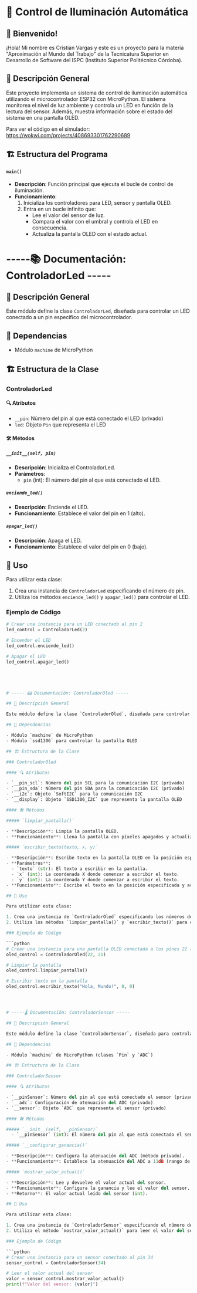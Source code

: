 # 🌟 Control de Iluminación Automática

## 👋  Bienvenido!

¡Hola! Mi nombre es Cristian Vargas y este es un proyecto para la materia "Aproximación al Mundo del Trabajo" de la Tecnicatura Superior en Desarrollo de Software del ISPC (Instituto Superior Politécnico Córdoba).

## 📌 Descripción General

Este proyecto implementa un sistema de control de iluminación automática utilizando el microcontrolador ESP32 con MicroPython. El sistema monitorea el nivel de luz ambiente y controla un LED en función de la lectura del sensor. Además, muestra información sobre el estado del sistema en una pantalla OLED.

Para ver el código en el simulador: https://wokwi.com/projects/408693301762290689


## 🏗️ Estructura del Programa

#### `main()`

- **Descripción**: Función principal que ejecuta el bucle de control de iluminación.
- **Funcionamiento**:
  1. Inicializa los controladores para LED, sensor y pantalla OLED.
  2. Entra en un bucle infinito que:
     - Lee el valor del sensor de luz.
     - Compara el valor con el umbral y controla el LED en consecuencia.
     - Actualiza la pantalla OLED con el estado actual.


# -----📚 Documentación: ControladorLed -----

## 📌 Descripción General

Este módulo define la clase `ControladorLed`, diseñada para controlar un LED conectado a un pin específico del microcontrolador.

## 🔧 Dependencias

- Módulo `machine` de MicroPython

## 🏗️ Estructura de la Clase

### ControladorLed

#### 🔍 Atributos

- `__pin`: Número del pin al que está conectado el LED (privado)
- `led`: Objeto `Pin` que representa el LED

#### 🛠️ Métodos

##### `__init__(self, pin)`

- **Descripción**: Inicializa el ControladorLed.
- **Parámetros**:
  - `pin` (int): El número del pin al que está conectado el LED.

##### `enciende_led()`

- **Descripción**: Enciende el LED.
- **Funcionamiento**: Establece el valor del pin en 1 (alto).

##### `apagar_led()`

- **Descripción**: Apaga el LED.
- **Funcionamiento**: Establece el valor del pin en 0 (bajo).

## 🚀 Uso

Para utilizar esta clase:

1. Crea una instancia de `ControladorLed` especificando el número de pin.
2. Utiliza los métodos `enciende_led()` y `apagar_led()` para controlar el LED.

### Ejemplo de Código

```python
# Crear una instancia para un LED conectado al pin 2
led_control = ControladorLed(2)

# Encender el LED
led_control.enciende_led()

# Apagar el LED
led_control.apagar_led()





# ----- 📟 Documentación: ControladorOled -----

## 📌 Descripción General

Este módulo define la clase `ControladorOled`, diseñada para controlar una pantalla OLED SSD1306 utilizando el protocolo I2C.

## 🔧 Dependencias

- Módulo `machine` de MicroPython
- Módulo `ssd1306` para controlar la pantalla OLED

## 🏗️ Estructura de la Clase

### ControladorOled

#### 🔍 Atributos

- `__pin_scl`: Número del pin SCL para la comunicación I2C (privado)
- `__pin_sda`: Número del pin SDA para la comunicación I2C (privado)
- `__i2c`: Objeto `SoftI2C` para la comunicación I2C
- `__display`: Objeto `SSD1306_I2C` que representa la pantalla OLED

#### 🛠️ Métodos

##### `limpiar_pantalla()`

- **Descripción**: Limpia la pantalla OLED.
- **Funcionamiento**: Llena la pantalla con píxeles apagados y actualiza la visualización.

##### `escribir_texto(texto, x, y)`

- **Descripción**: Escribe texto en la pantalla OLED en la posición especificada.
- **Parámetros**:
  - `texto` (str): El texto a escribir en la pantalla.
  - `x` (int): La coordenada X donde comenzar a escribir el texto.
  - `y` (int): La coordenada Y donde comenzar a escribir el texto.
- **Funcionamiento**: Escribe el texto en la posición especificada y actualiza la visualización.

## 🚀 Uso

Para utilizar esta clase:

1. Crea una instancia de `ControladorOled` especificando los números de pin para SCL y SDA.
2. Utiliza los métodos `limpiar_pantalla()` y `escribir_texto()` para controlar la pantalla OLED.

### Ejemplo de Código

```python
# Crear una instancia para una pantalla OLED conectada a los pines 22 (SCL) y 21 (SDA)
oled_control = ControladorOled(22, 21)

# Limpiar la pantalla
oled_control.limpiar_pantalla()

# Escribir texto en la pantalla
oled_control.escribir_texto("Hola, Mundo!", 0, 0)




# -----🌡️ Documentación: ControladorSensor -----

## 📌 Descripción General

Este módulo define la clase `ControladorSensor`, diseñada para controlar un sensor analógico utilizando el Convertidor Analógico-Digital (ADC).

## 🔧 Dependencias

- Módulo `machine` de MicroPython (clases `Pin` y `ADC`)

## 🏗️ Estructura de la Clase

### ControladorSensor

#### 🔍 Atributos

- `__pinSensor`: Número del pin al que está conectado el sensor (privado)
- `__adc`: Configuración de atenuación del ADC (privado)
- `__sensor`: Objeto `ADC` que representa el sensor (privado)

#### 🛠️ Métodos

##### `__init__(self, __pinSensor)`
  - `__pinSensor` (int): El número del pin al que está conectado el sensor.

##### `__configurar_ganancia()`

- **Descripción**: Configura la atenuación del ADC (método privado).
- **Funcionamiento**: Establece la atenuación del ADC a 11dB (rango de voltaje de 0-3.6V).

##### `mostrar_valor_actual()`

- **Descripción**: Lee y devuelve el valor actual del sensor.
- **Funcionamiento**: Configura la ganancia y lee el valor del sensor.
- **Retorno**: El valor actual leído del sensor (int).

## 🚀 Uso

Para utilizar esta clase:

1. Crea una instancia de `ControladorSensor` especificando el número de pin al que está conectado el sensor.
2. Utiliza el método `mostrar_valor_actual()` para leer el valor del sensor.

### Ejemplo de Código

```python
# Crear una instancia para un sensor conectado al pin 34
sensor_control = ControladorSensor(34)

# Leer el valor actual del sensor
valor = sensor_control.mostrar_valor_actual()
print(f"Valor del sensor: {valor}")
